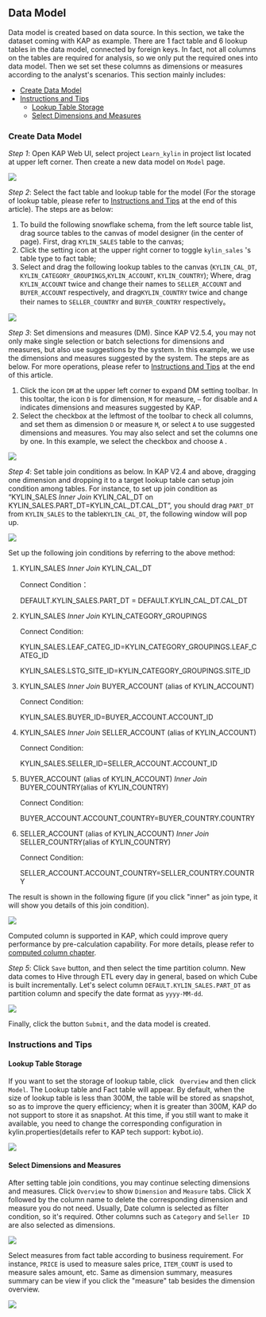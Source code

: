 ## Data Model

Data model is created based on data source. In this section, we take the dataset coming with KAP as example. There are 1 fact table and 6 lookup tables in the data model, connected by foreign keys. In fact, not all columns on the tables are required for analysis, so we only put the required ones into data model. Then we set set these columns as dimensions or measures according to the analyst's scenarios. This section mainly includes:

- [Create Data Model](#create-data-model)
- [Instructions and Tips](#instructions-and-tips)
  - [Lookup Table Storage](#lookup-table-storage)
  - [Select Dimensions and Measures](#select-dimensions-and-measures) 

### Create Data Model

*Step 1*: Open KAP Web UI, select project `Learn_kylin` in project list located at upper left corner. Then create a new data model on `Model` page.

![](images/model_design_update_en_1.png)



*Step 2*: Select the fact table and lookup table for the model (For the storage of lookup table, please refer to [Instructions and Tips](instructions-and-tips) at the end of this article). The steps are as below:

1. To build the following snowflake schema, from the left source table list, drag source tables to the canvas of model designer (in the center of page). First, drag   `KYLIN_SALES` table to the canvas;
2. Click the setting icon at the upper right corner to toggle `kylin_sales` 's table type to fact table;
3. Select and drag the following lookup tables to the canvas (`KYLIN_CAL_DT`, `KYLIN_CATEGORY_GROUPINGS`,`KYLIN_ACCOUNT`, `KYLIN_COUNTRY`); Where, drag `KYLIN_ACCOUNT` twice and change their names to `SELLER_ACCOUNT` and `BUYER_ACCOUNT` respectively, and drag`KYLIN_COUNTRY` twice and change their names to `SELLER_COUNTRY` and `BUYER_COUNTRY` respectively。

![](images/model_design_update_en_2.png)

*Step 3*: Set dimensions and measures (DM). Since KAP V2.5.4, you may not only make single selection or batch selections for dimensions and measures, but also use suggestions by the system. In this example, we use the dimensions and measures suggested by the system. The steps are as below. For more operations, please refer to [Instructions and Tips](instructions-and-tips) at the end of this article. 

1. Click the icon `DM` at the upper left corner to expand DM setting toolbar. In this tooltar, the icon `D` is for dimension, `M` for measure, `—`  for disable and `A` indicates dimensions and measures suggested by KAP.
2. Select the checkbox at the leftmost of the toolbar to check all columns, and set them as dimension `D` or measure `M`, or select `A` to use suggested dimensions and measures. You may also select and set the columns one by one. In this example, we select the checkbox and choose `A` .

![](images/model_design_update_en_3.png)

*Step 4*: Set table join conditions as below. In KAP V2.4 and above, dragging one dimension and dropping it to a target lookup table can setup join condition among tables. For instance, to set up join condition as “KYLIN_SALES *Inner Join* KYLIN\_CAL\_DT on KYLIN\_SALES.PART_DT=KYLIN\_CAL\_DT.CAL\_DT”, you should drag `PART_DT` from `KYLIN_SALES` to the table`KYLIN_CAL_DT`, the following window will pop up.

![](images/model_design_update_en_4.png)

Set up the following join conditions by referring to the above method:

1. KYLIN_SALES *Inner Join* KYLIN\_CAL\_DT 

   Connect Condition：

   DEFAULT.KYLIN\_SALES.PART_DT = DEFAULT.KYLIN\_CAL\_DT.CAL\_DT

2. KYLIN_SALES *Inner Join* KYLIN\_CATEGORY_GROUPINGS 

   Connect Condition: 

   KYLIN_SALES.LEAF_CATEG_ID=KYLIN\_CATEGORY\_GROUPINGS.LEAF_CATEG_ID

   KYLIN_SALES.LSTG_SITE_ID=KYLIN\_CATEGORY\_GROUPINGS.SITE_ID 

3. KYLIN_SALES *Inner Join* BUYER_ACCOUNT (alias of KYLIN_ACCOUNT)

   Connect Condition: 

   KYLIN_SALES.BUYER_ID=BUYER_ACCOUNT.ACCOUNT_ID 

4. KYLIN_SALES *Inner Join* SELLER_ACCOUNT (alias of KYLIN_ACCOUNT) 

   Connect Condition: 

   KYLIN_SALES.SELLER_ID=SELLER_ACCOUNT.ACCOUNT_ID 

5. BUYER_ACCOUNT (alias of KYLIN_ACCOUNT) *Inner Join* BUYER_COUNTRY(alias of KYLIN\_COUNTRY) 

   Connect Condition: 

   BUYER_ACCOUNT.ACCOUNT_COUNTRY=BUYER_COUNTRY.COUNTRY 

6. SELLER_ACCOUNT (alias of KYLIN_ACCOUNT) *Inner Join* SELLER_COUNTRY(alias of KYLIN\_COUNTRY)

   Connect Condition: 

   SELLER_ACCOUNT.ACCOUNT_COUNTRY=SELLER_COUNTRY.COUNTRY

The result is shown in the following figure (if you click "inner" as join type, it will show you details of this join condition).

![](images/model_design_update_en_5.png)



Computed column is supported in KAP, which could improve query performance by pre-calculation capability. For more details, please refer to [computed column chapter](../model/computed_column/README.en.md).

*Step 5*: Click `Save` button, and then select the time partition column. New data comes to Hive through ETL every day in general, based on which Cube is built incrementally. Let's select column `DEFAULT.KYLIN_SALES.PART_DT` as partition column and specify the date format as `yyyy-MM-dd`.

![](images/model_design_update_en_7.png)

Finally, click the button `Submit`, and the data model is created.

### Instructions and Tips

#### Lookup Table Storage

If you want to set the storage of lookup table, click ` Overview` and then click `Model`. The Lookup table and Fact table will appear. By default, when the size of lookup table is less than 300M, the table will be stored as snapshot, so as to improve the query efficiency; when it is greater than 300M,  KAP do not support to store it as snapshot. At this time, if you still want to make it available, you need to change the corresponding configuration in kylin.properties(details refer to KAP tech support: kybot.io).

![](images/model_design_update_en_6.png)



#### Select Dimensions and Measures

After setting table join conditions, you may continue selecting dimensions and measures. Click `Overview` to show `Dimension` and `Measure` tabs. Click X followed by the column name to delete the corresponding dimension and measure you do not need. Usually, Date column is selected as filter condition, so it's required. Other columns such as `Category` and `Seller ID` are also selected as dimensions. 

![](images/model_design_update_en_8.png)



Select measures from fact table according to business requirement. For instance, `PRICE` is used to measure sales price, `ITEM_COUNT` is used to measure sales amount, etc. Same as dimension summary, measures summary can be view if you click the "measure" tab besides the dimension overview.

![](images/model_design_update_en_9.png)
